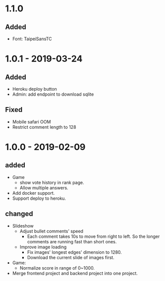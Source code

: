 # 1.1.0

## Added

- Font: TaipeiSansTC

# 1.0.1 - 2019-03-24

## Added

- Heroku deploy button
- Admin: add endpoint to download sqlite

## Fixed

- Mobile safari OOM
- Restrict comment length to 128

# 1.0.0 - 2019-02-09

## added

- Game
  - show vote history in rank page.
  - Allow multiple answers.
- Add docker support.
- Support deploy to heroku.

## changed

- Slideshow
  - Adjust bullet comments' speed
    - Each comment takes 10s to move from right to left. So the longer comments are running fast than short ones.
  - Improve image loading
    - Fix images' longest edges' dimension to 1280.
    - Download the current slide of images first.
- Game:
  - Normalize score in range of 0~1000.
- Merge frontend project and backend project into one project.

